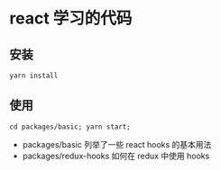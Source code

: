 # react 学习的代码
## 安装
```
yarn install
```
## 使用
```
cd packages/basic; yarn start;
```

* packages/basic 列举了一些 react hooks 的基本用法
* packages/redux-hooks 如何在 redux 中使用 hooks
